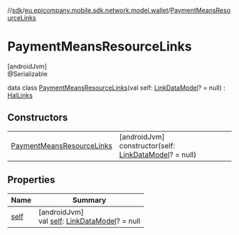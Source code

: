 //[sdk](../../../index.md)/[eu.epicompany.mobile.sdk.network.model.wallet](../index.md)/[PaymentMeansResourceLinks](index.md)

# PaymentMeansResourceLinks

[androidJvm]\
@Serializable

data class [PaymentMeansResourceLinks](index.md)(val self: [LinkDataModel](../../eu.epicompany.mobile.android.data.network.model.hypermedia/-link-data-model/index.md)? = null) : [HalLinks](../../eu.epicompany.mobile.android.data.network.model.hypermedia/-hal-links/index.md)

## Constructors

| | |
|---|---|
| [PaymentMeansResourceLinks](-payment-means-resource-links.md) | [androidJvm]<br>constructor(self: [LinkDataModel](../../eu.epicompany.mobile.android.data.network.model.hypermedia/-link-data-model/index.md)? = null) |

## Properties

| Name | Summary |
|---|---|
| [self](self.md) | [androidJvm]<br>val [self](self.md): [LinkDataModel](../../eu.epicompany.mobile.android.data.network.model.hypermedia/-link-data-model/index.md)? = null |

